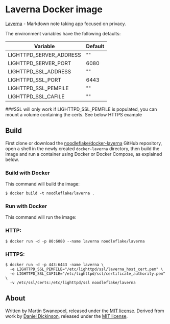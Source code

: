 # Laverna Docker image

[Laverna](https://laverna.cc/) - Markdown note taking app focused on privacy.

The environment variables have the following defaults:

|Variable                 | Default                                          |
|-------------------------|--------------------------------------------------|
|LIGHTTPD_SERVER_ADDRESS  | ""                                               |
|LIGHTTPD_SERVER_PORT     | 6080                                             |
|LIGHTTPD_SSL_ADDRESS     | ""                                               |
|LIGHTTPD_SSL_PORT        | 6443                                             |
|LIGHTTPD_SSL_PEMFILE     | ""                                               |
|LIGHTTPD_SSL_CAFILE      | ""                                               |


###SSL will only work if LIGHTTPD_SSL_PEMFILE is populated, you can mount a volume containing the certs. See below HTTPS example

## Build

First clone or download the [noodleflake/docker-laverna](https://github.com/noodleflake/docker-laverna) GitHub repository, open a shell in the newly created `docker-laverna` directory, then build the image and run a container using Docker or Docker Compose, as explained below.

### Build with Docker

This command will build the image:

	$ docker build -t noodleflake/laverna .

### Run with Docker

This command will run the image:
### HTTP:

	$ docker run -d -p 80:6080 --name laverna noodleflake/laverna

### HTTPS:

	$ docker run -d -p 443:6443 -name laverna \
	  -e LIGHTTPD_SSL_PEMFILE="/etc/lighttpd/ssl/laverna_host_cert.pem" \
	  -e LIGHTTPD_SSL_CAFILE="/etc/lighttpd/ssl/certificate_authority.pem" \
	  -v /etc/ssl/certs:/etc/lighttpd/ssl noodleflake/laverna

## About

Written by Martin Swanepoel, released under the [MIT license](http://opensource.org/licenses/MIT).
Derived from work by [Daniel Dickinson](https://github.com/cshoredaniel/docker-lighttpd), released under the [MIT license](http://opensource.org/licenses/MIT).
